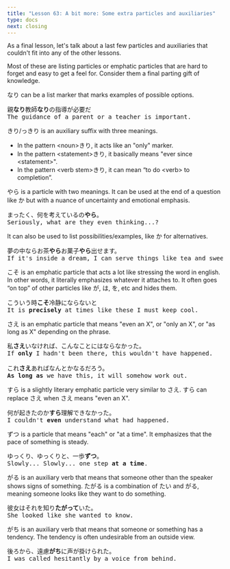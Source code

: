 ```yaml
---
title: "Lesson 63: A bit more: Some extra particles and auxiliaries"
type: docs
next: closing
---
```



As a final lesson, let's talk about a last few particles and auxiliaries that couldn't fit into any of the other lessons.

Most of these are listing particles or emphatic particles that are hard to forget and easy to get a feel for. Consider them a final parting gift of knowledge.

なり can be a list marker that marks examples of possible options.

<pre>
親<b>なり</b>教師<b>なり</b>の指導が必要だ
The guidance of a parent or a teacher is important.
</pre>

きり/っきり is an auxiliary suffix with three meanings.
- In the pattern \<noun\>きり, it acts like an "only" marker.
- In the pattern \<statement\>きり, it basically means "ever since \<statement\>".
- In the pattern \<verb stem\>きり, it can mean “to do \<verb\> to completion”.

やら is a particle with two meanings. It can be used at the end of a question like か but with a nuance of uncertainty and emotional emphasis.

<pre>
まったく、何を考えているの<b>やら</b>。
Seriously, what are they even thinking...?
</pre>

It can also be used to list possibilities/examples, like か for alternatives.

<pre>
夢の中ならお茶<b>やら</b>お菓子<b>やら</b>出せます。
If it's inside a dream, I can serve things like tea and sweets.
</pre>

こそ is an emphatic particle that acts a lot like stressing the word in english. In other words, it literally emphasizes whatever it attaches to. It often goes “on top” of other particles like が, は, を, etc and hides them.

<pre>
こういう時<b>こそ</b>冷静にならないと
It is <b>precisely</b> at times like these I must keep cool.
</pre>

さえ is an emphatic particle that means "even an X", or "only an X", or "as long as X" depending on the phrase. 

<pre>
私<b>さえ</b>いなければ、こんなことにはならなかった。
If <b>only</b> I hadn't been there, this wouldn't have happened.

これ<b>さえ</b>あればなんとかなるだろう。
<b>As long as</b> we have this, it will somehow work out.
</pre>

すら is a slightly literary emphatic particle very similar to さえ. すら can replace さえ when さえ means "even an X".

<pre>
何が起きたのか<b>すら</b>理解できなかった。
I couldn't <b>even</b> understand what had happened.
</pre>

ずつ is a particle that means "each" or "at a time". It emphasizes that the pace of something is steady.

<pre>
ゆっくり、ゆっくりと、一歩<b>ずつ</b>。
Slowly... Slowly... one step <b>at a time</b>.
</pre>

がる is an auxiliary verb that means that someone other than the speaker shows signs of something. たがる is a combination of たい and がる, meaning someone looks like they want to do something.

<pre>
彼女はそれを知り<b>たがって</b>いた。
She looked like she wanted to know.
</pre>

がち is an auxiliary verb that means that someone or something has a tendency. The tendency is often undesirable from an outside view.

<pre>
後ろから、遠慮<b>がち</b>に声が掛けられた。
I was called hesitantly by a voice from behind.
</pre>

